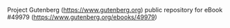 Project Gutenberg (https://www.gutenberg.org) public repository for eBook #49979 (https://www.gutenberg.org/ebooks/49979)
